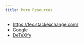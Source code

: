 ```yaml
---
title: More Resources
---
```

- https://tex.stackexchange.com/
- Google
- [DeTeXify](https://detexify.kirelabs.org/)

